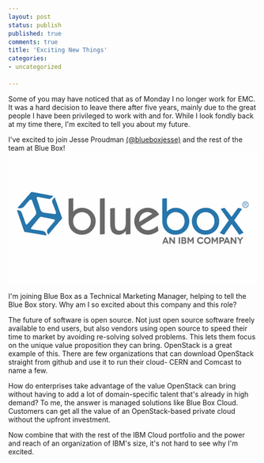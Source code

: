 ```yaml
---
layout: post
status: publish
published: true
comments: true
title: 'Exciting New Things'
categories:
- uncategorized

---
```

Some of you may have noticed that as of Monday I no longer work for EMC. It was a hard decision to leave there after five years, mainly due to the great people I have been privileged to work with and for. While I look fondly back at my time there, I'm excited to tell you about my future.

I've excited to join Jesse Proudman [(@blueboxjesse)](https://twitter.com/blueboxjesse) and the rest of the team at Blue Box!
![Blue Box](/images/2015/07/bluebox-logo-social-sharing.png)

I'm joining Blue Box as a Technical Marketing Manager, helping to tell the Blue Box story. Why am I so excited about this company and this role?

The future of software is open source. Not just open source software freely available to end users, but also vendors using open source to speed their time to market by avoiding re-solving solved problems. This lets them focus on the unique value proposition they can bring. OpenStack is a great example of this. There are few organizations that can download OpenStack straight from github and use it to run their cloud- CERN and Comcast to name a few.

How do enterprises take advantage of the value OpenStack can bring without having to add a lot of domain-specific talent that's already in high demand? To me, the answer is managed solutions like Blue Box Cloud. Customers can get all the value of an OpenStack-based private cloud without the upfront investment.

Now combine that with the rest of the IBM Cloud portfolio and the power and reach of an organization of IBM's size, it's not hard to see why I'm excited.
